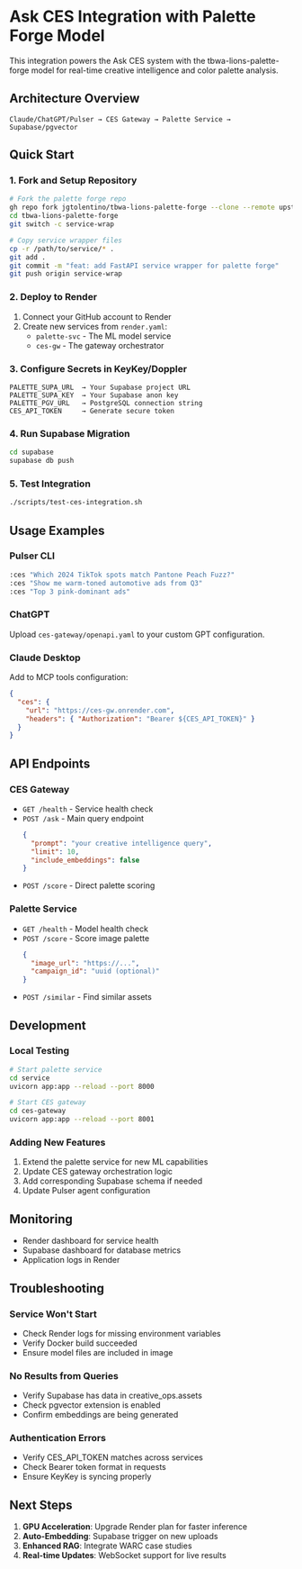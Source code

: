 # Ask CES Integration with Palette Forge Model

This integration powers the Ask CES system with the tbwa-lions-palette-forge model for real-time creative intelligence and color palette analysis.

## Architecture Overview

```
Claude/ChatGPT/Pulser → CES Gateway → Palette Service → Supabase/pgvector
```

## Quick Start

### 1. Fork and Setup Repository

```bash
# Fork the palette forge repo
gh repo fork jgtolentino/tbwa-lions-palette-forge --clone --remote upstream
cd tbwa-lions-palette-forge
git switch -c service-wrap

# Copy service wrapper files
cp -r /path/to/service/* .
git add .
git commit -m "feat: add FastAPI service wrapper for palette forge"
git push origin service-wrap
```

### 2. Deploy to Render

1. Connect your GitHub account to Render
2. Create new services from `render.yaml`:
   - `palette-svc` - The ML model service
   - `ces-gw` - The gateway orchestrator

### 3. Configure Secrets in KeyKey/Doppler

```
PALETTE_SUPA_URL  → Your Supabase project URL
PALETTE_SUPA_KEY  → Your Supabase anon key  
PALETTE_PGV_URL   → PostgreSQL connection string
CES_API_TOKEN     → Generate secure token
```

### 4. Run Supabase Migration

```bash
cd supabase
supabase db push
```

### 5. Test Integration

```bash
./scripts/test-ces-integration.sh
```

## Usage Examples

### Pulser CLI
```bash
:ces "Which 2024 TikTok spots match Pantone Peach Fuzz?"
:ces "Show me warm-toned automotive ads from Q3"
:ces "Top 3 pink-dominant ads"
```

### ChatGPT
Upload `ces-gateway/openapi.yaml` to your custom GPT configuration.

### Claude Desktop
Add to MCP tools configuration:
```json
{
  "ces": {
    "url": "https://ces-gw.onrender.com",
    "headers": { "Authorization": "Bearer ${CES_API_TOKEN}" }
  }
}
```

## API Endpoints

### CES Gateway

- `GET /health` - Service health check
- `POST /ask` - Main query endpoint
  ```json
  {
    "prompt": "your creative intelligence query",
    "limit": 10,
    "include_embeddings": false
  }
  ```
- `POST /score` - Direct palette scoring

### Palette Service

- `GET /health` - Model health check
- `POST /score` - Score image palette
  ```json
  {
    "image_url": "https://...",
    "campaign_id": "uuid (optional)"
  }
  ```
- `POST /similar` - Find similar assets

## Development

### Local Testing

```bash
# Start palette service
cd service
uvicorn app:app --reload --port 8000

# Start CES gateway
cd ces-gateway
uvicorn app:app --reload --port 8001
```

### Adding New Features

1. Extend the palette service for new ML capabilities
2. Update CES gateway orchestration logic
3. Add corresponding Supabase schema if needed
4. Update Pulser agent configuration

## Monitoring

- Render dashboard for service health
- Supabase dashboard for database metrics
- Application logs in Render

## Troubleshooting

### Service Won't Start
- Check Render logs for missing environment variables
- Verify Docker build succeeded
- Ensure model files are included in image

### No Results from Queries  
- Verify Supabase has data in creative_ops.assets
- Check pgvector extension is enabled
- Confirm embeddings are being generated

### Authentication Errors
- Verify CES_API_TOKEN matches across services
- Check Bearer token format in requests
- Ensure KeyKey is syncing properly

## Next Steps

1. **GPU Acceleration**: Upgrade Render plan for faster inference
2. **Auto-Embedding**: Supabase trigger on new uploads
3. **Enhanced RAG**: Integrate WARC case studies
4. **Real-time Updates**: WebSocket support for live results